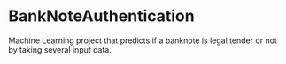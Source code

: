 # BankNoteAuthentication
Machine Learning project that predicts if a banknote is legal tender or not by taking several input data.

